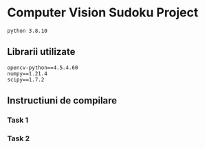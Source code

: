 # Computer Vision Sudoku Project
```python 3.8.10 ```
## Librarii utilizate
```
opencv-python==4.5.4.60
numpy==1.21.4
scipy==1.7.2
```

## Instructiuni de compilare

### Task 1

### Task 2
